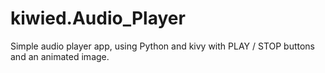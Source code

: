# kiwied.Audio_Player
Simple audio player app, using Python and kivy  with PLAY / STOP buttons and an animated image.
